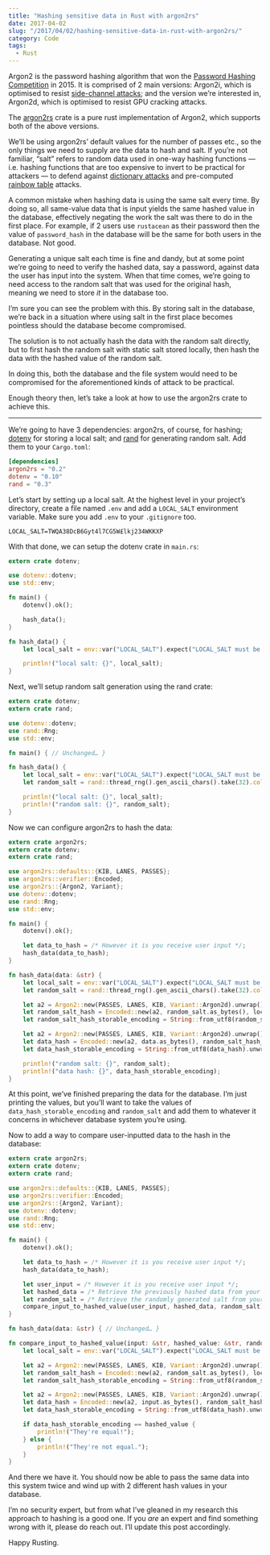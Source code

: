 ```yaml
---
title: "Hashing sensitive data in Rust with argon2rs"
date: 2017-04-02
slug: "/2017/04/02/hashing-sensitive-data-in-rust-with-argon2rs/"
category: Code
tags:
  - Rust
---
```


Argon2 is the password hashing algorithm that won the [Password Hashing Competition](https://password-hashing.net) in 2015. It is comprised of 2 main versions: Argon2i, which is optimised to resist [side-channel attacks](https://en.wikipedia.org/wiki/Side-channel_attack); and the version we’re interested in, Argon2d, which is optimised to resist GPU cracking attacks.

The [argon2rs](https://crates.io/crates/argon2rs) crate is a pure rust implementation of Argon2, which supports both of the above versions.

We’ll be using argon2rs’ default values for the number of passes etc., so the only things we need to supply are the data to hash and salt. If you’re not familiar, “salt” refers to random data used in one-way hashing functions — i.e. hashing functions that are too expensive to invert to be practical for attackers — to defend against [dictionary attacks](https://en.wikipedia.org/wiki/Dictionary_attack) and pre-computed [rainbow table](https://en.wikipedia.org/wiki/Rainbow_table) attacks.

A common mistake when hashing data is using the same salt every time. By doing so, all same-value data that is input yields the same hashed value in the database, effectively negating the work the salt was there to do in the first place. For example, if 2 users use `rustacean` as their password then the value of `password_hash` in the database will be the same for both users in the database. Not good.

Generating a unique salt each time is fine and dandy, but at some point we’re going to need to verify the hashed data, say a password, against data the user has input into the system. When that time comes, we’re going to need access to the random salt that was used for the original hash, meaning we need to store _it_ in the database too.

I’m sure you can see the problem with this. By storing salt in the database, we’re back in a situation where using salt in the first place becomes pointless should the database become compromised.

The solution is to not actually hash the data with the random salt directly, but to first hash the random salt with static salt stored locally, then hash the data with the hashed value of the random salt.

In doing this, both the database and the file system would need to be compromised for the aforementioned kinds of attack to be practical.

Enough theory then, let’s take a look at how to use the argon2rs crate to achieve this.

* * *

We’re going to have 3 dependencies: argon2rs, of course, for hashing; [dotenv](https://crates.io/crates/dotenv) for storing a local salt; and [rand](https://crates.io/crates/rand) for generating random salt. Add them to your `Cargo.toml`:

```rust:title=~/myproject/src/Cargo.toml
[dependencies]
argon2rs = "0.2"
dotenv = "0.10"
rand = "0.3"
```

Let’s start by setting up a local salt. At the highest level in your project’s directory, create a file named `.env` and add a `LOCAL_SALT` environment variable. Make sure you add `.env` to your `.gitignore` too.

```:title=~/myproject/.env
LOCAL_SALT=TWQA38DcB6Gyt4l7CG5W£lkj234WKKXP
```

With that done, we can setup the dotenv crate in `main.rs`:

```rust:title=~/myproject/src/main.rs
extern crate dotenv;

use dotenv::dotenv;
use std::env;

fn main() {
    dotenv().ok();

    hash_data();
}

fn hash_data() {
    let local_salt = env::var("LOCAL_SALT").expect("LOCAL_SALT must be set");

    println!("local salt: {}", local_salt);
}
```

Next, we’ll setup random salt generation using the rand crate:

```rust:title=~/myproject/src/main.rs
extern crate dotenv;
extern crate rand;

use dotenv::dotenv;
use rand::Rng;
use std::env;

fn main() { // Unchanged… }

fn hash_data() {
    let local_salt = env::var("LOCAL_SALT").expect("LOCAL_SALT must be set");
    let random_salt = rand::thread_rng().gen_ascii_chars().take(32).collect::<String>();

    println!("local salt: {}", local_salt);
    println!("random salt: {}", random_salt);
}
```

Now we can configure argon2rs to hash the data:

```rust:title=~/myproject/src/main.rs
extern crate argon2rs;
extern crate dotenv;
extern crate rand;

use argon2rs::defaults::{KIB, LANES, PASSES};
use argon2rs::verifier::Encoded;
use argon2rs::{Argon2, Variant};
use dotenv::dotenv;
use rand::Rng;
use std::env;

fn main() {
    dotenv().ok();

    let data_to_hash = /* However it is you receive user input */;
    hash_data(data_to_hash);
}

fn hash_data(data: &str) {
    let local_salt = env::var("LOCAL_SALT").expect("LOCAL_SALT must be set");
    let random_salt = rand::thread_rng().gen_ascii_chars().take(32).collect::<String>();

    let a2 = Argon2::new(PASSES, LANES, KIB, Variant::Argon2d).unwrap();
    let random_salt_hash = Encoded::new(a2, random_salt.as_bytes(), local_salt.as_bytes(), b"", b"").to_u8();
    let random_salt_hash_storable_encoding = String::from_utf8(random_salt_hash).unwrap();

    let a2 = Argon2::new(PASSES, LANES, KIB, Variant::Argon2d).unwrap();
    let data_hash = Encoded::new(a2, data.as_bytes(), random_salt_hash_storable_encoding.as_bytes(), b"", b"").to_u8();
    let data_hash_storable_encoding = String::from_utf8(data_hash).unwrap();

    println!("random salt: {}", random_salt);
    println!("data hash: {}", data_hash_storable_encoding);
}
```

At this point, we’ve finished preparing the data for the database. I’m just printing the values, but you’ll want to take the values of `data_hash_storable_encoding` and `random_salt` and add them to whatever it concerns in whichever database system you’re using.

Now to add a way to compare user-inputted data to the hash in the database:

```rust:title=~/myproject/src/main.rs
extern crate argon2rs;
extern crate dotenv;
extern crate rand;

use argon2rs::defaults::{KIB, LANES, PASSES};
use argon2rs::verifier::Encoded;
use argon2rs::{Argon2, Variant};
use dotenv::dotenv;
use rand::Rng;
use std::env;

fn main() {
    dotenv().ok();

    let data_to_hash = /* However it is you receive user input */;
    hash_data(data_to_hash);

    let user_input = /* However it is you receive user input */;
    let hashed_data = /* Retrieve the previously hashed data from your database */;
    let random_salt = /* Retrieve the randomly generated salt from your database */;
    compare_input_to_hashed_value(user_input, hashed_data, random_salt);
}

fn hash_data(data: &str) { // Unchanged… }

fn compare_input_to_hashed_value(input: &str, hashed_value: &str, random_salt: &str) {
    let local_salt = env::var("LOCAL_SALT").expect("LOCAL_SALT must be set");

    let a2 = Argon2::new(PASSES, LANES, KIB, Variant::Argon2d).unwrap();
    let random_salt_hash = Encoded::new(a2, random_salt.as_bytes(), local_salt.as_bytes(), b"", b"").to_u8();
    let random_salt_hash_storable_encoding = String::from_utf8(random_salt_hash).unwrap();

    let a2 = Argon2::new(PASSES, LANES, KIB, Variant::Argon2d).unwrap();
    let data_hash = Encoded::new(a2, input.as_bytes(), random_salt_hash_storable_encoding.as_bytes(), b"", b"").to_u8();
    let data_hash_storable_encoding = String::from_utf8(data_hash).unwrap();

    if data_hash_storable_encoding == hashed_value {
        println!("They're equal!");
    } else {
        println!("They're not equal.");
    }
}
```

And there we have it. You should now be able to pass the same data into this system twice and wind up with 2 different hash values in your database.

I’m no security expert, but from what I’ve gleaned in my research this approach to hashing is a good one. If you _are_ an expert and find something wrong with it, please do reach out. I’ll update this post accordingly.

Happy Rusting.

